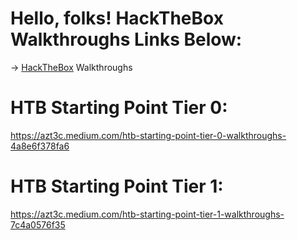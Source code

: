 # Hello, folks! HackTheBox Walkthroughs Links Below:
-> <a href="https://app.hackthebox.com/">HackTheBox</a> Walkthroughs

# HTB Starting Point Tier 0:
https://azt3c.medium.com/htb-starting-point-tier-0-walkthroughs-4a8e6f378fa6

# HTB Starting Point Tier 1:
https://azt3c.medium.com/htb-starting-point-tier-1-walkthroughs-7c4a0576f35
